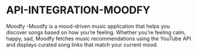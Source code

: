 # API-INTEGRATION-MOODFY
Moodfy -Moodfy is a mood-driven music application that helps you discover songs based on how you’re feeling. Whether you’re feeling calm, happy, sad, Moodfy fetches music recommendations using the YouTube API and displays curated song links that match your current mood.  
